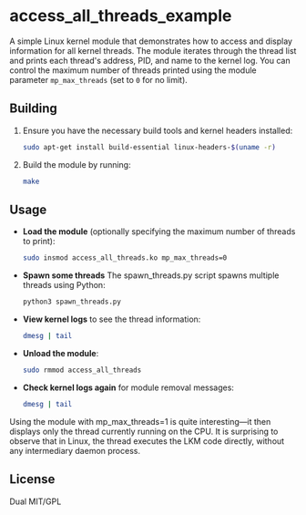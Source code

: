 # access_all_threads_example

A simple Linux kernel module that demonstrates how to access and display information for all kernel threads. The module iterates through the thread list and prints each thread's address, PID, and name to the kernel log. You can control the maximum number of threads printed using the module parameter `mp_max_threads` (set to `0` for no limit).

## Building

1. Ensure you have the necessary build tools and kernel headers installed:
   ```bash
   sudo apt-get install build-essential linux-headers-$(uname -r)
   ```
2. Build the module by running:
   ```bash
   make
   ```

## Usage

- **Load the module** (optionally specifying the maximum number of threads to print):
  ```bash
  sudo insmod access_all_threads.ko mp_max_threads=0
  ```
  
- **Spawn some threads** The spawn_threads.py script spawns multiple threads using Python:
  ```bash
  python3 spawn_threads.py
  ```  
  
- **View kernel logs** to see the thread information:
  ```bash
  dmesg | tail
  ```
  
- **Unload the module**:
  ```bash
  sudo rmmod access_all_threads
  ```
  
- **Check kernel logs again** for module removal messages:
  ```bash
  dmesg | tail
  ```

Using the module with mp_max_threads=1 is quite interesting—it then displays only the thread currently running on the CPU. It is surprising to observe that in Linux, the thread executes the LKM code directly, without any intermediary daemon process.

## License

Dual MIT/GPL
